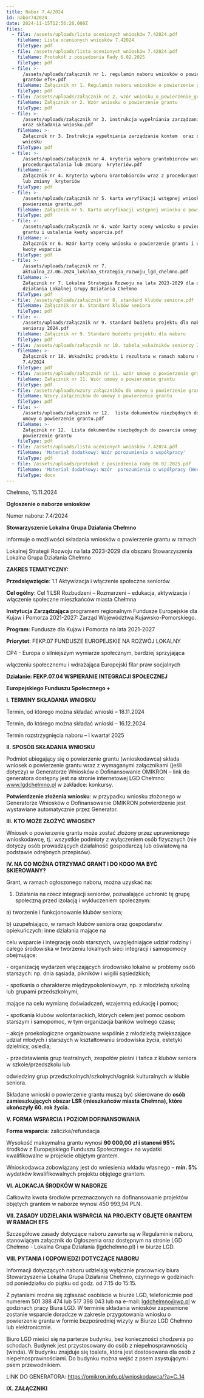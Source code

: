 ```yaml
---
title: Nabór 7.4/2024
id: nabor742024
date: 2024-11-15T12:56:26.000Z
files:
  - file: /assets/uploads/lista ocenionych wniosków 7.42024.pdf
    fileName: Lista ocenionych wniosków 7.42024
    fileType: pdf
  - file: /assets/uploads/lista ocenionych wniosków 7.42024.pdf
    fileName: Protokół z posiedzenia Rady 6.02.2025
    fileType: pdf
  - file: >-
      /assets/uploads/załącznik nr 1. regulamin naboru wniosków o powierzenie
      grantów efs+.pdf
    fileName: Załącznik nr 1. Regulamin naboru wniosków o powierzenie grantów EFS+
    fileType: pdf
  - file: /assets/uploads/załącznik nr 2. wzór wniosku_o_powierzenie_grantu.pdf
    fileName: Załącznik nr 2. Wzór wniosku o powierzenie grantu
    fileType: pdf
  - file: >-
      /assets/uploads/załącznik nr 3. instrukcja wypełniania zarządzanie kontem 
      oraz składania wniosku.pdf
    fileName: >-
      Załącznik nr 3. Instrukcja wypełniania zarządzanie kontem  oraz składania
      wniosku
    fileType: pdf
  - file: >-
      /assets/uploads/załącznik nr 4. kryteria wyboru grantobiorców wraz z
      procedurąustalania lub zmiany  kryteriów.pdf
    fileName: >-
      Załącznik nr 4. Kryteria wyboru Grantobiorców wraz z procedurąustalania
      lub zmiany  kryteriów
    fileType: pdf
  - file: >-
      /assets/uploads/załącznik nr 5. karta weryfikacji wstępnej wniosku o
      powierzenie grantu.pdf
    fileName: Załącznik nr 5. Karta weryfikacji wstępnej wniosku o powierzenie grantu
    fileType: pdf
  - file: >-
      /assets/uploads/załącznik nr 6. wzór karty oceny wniosku o powierzenie
      grantu i ustalenia kwoty wsparcia.pdf
    fileName: >-
      Załącznik nr 6. Wzór karty oceny wniosku o powierzenie grantu i ustalenia
      kwoty wsparcia
    fileType: pdf
  - file: >-
      /assets/uploads/załącznik nr 7.
      aktualna_27.06.2024_lokalna_strategia_rozwoju_lgd_chelmno.pdf
    fileName: >-
      Załącznik nr 7. Lokalna Strategia Rozwoju na lata 2023-2029 dla obszaru
      działania Lokalnej Grupy Działania Chełmno
    fileType: pdf
  - file: /assets/uploads/załącznik nr 8. standard klubów seniora.pdf
    fileName: Załącznik nr 8. Standard klubów seniora
    fileType: pdf
  - file: >-
      /assets/uploads/załącznik nr 9. standard budżetu projektu dla naboru
      seniorzy 2024.pdf
    fileName: Załącznik nr 9. Standard budżetu projektu dla naboru
    fileType: pdf
  - file: /assets/uploads/załącznik nr 10. tabela_wskaźników seniorzy 2024.pdf
    fileName: >-
      Załącznik nr 10. Wskaźniki produktu i rezultatu w ramach naboru nr
      7.4/2024
    fileType: pdf
  - file: /assets/uploads/załącznik nr 11. wzór umowy o powierzenie grantu.pdf
    fileName: Załącznik nr 11. Wzór umowy o powierzenie grantu
    fileType: pdf
  - file: /assets/uploads/wzory załączników do umowy o powierzenie grantu.zip
    fileName: Wzory załączników do umowy o powierzenie grantu
    fileType: pdf
  - file: >-
      /assets/uploads/załącznik nr 12.  lista dokumentów niezbędnych do zawarcia
      umowy o powierzenie grantu.pdf
    fileName: >-
      Załącznik nr 12.  Lista dokumentów niezbędnych do zawarcia umowy o
      powierzenie grantu
    fileType: pdf
  - file: /assets/uploads/lista ocenionych wniosków 7.42024.pdf
    fileName: 'Materiał dodatkowy: Wzór porozumienia o współpracy'
    fileType: pdf
  - file: /assets/uploads/protokół z posiedzenia rady 06.02.2025.pdf
    fileName: 'Materiał dodatkowy: Wzór  porozumienia o współpracy (Wersja edytowalna)'
    fileType: docx
---
```

Chełmno, 15.11.2024

**Ogłoszenie o naborze wniosków**

Numer naboru: 7.4/2024

**Stowarzyszenie Lokalna Grupa Działania Chełmno**

informuje o możliwości składania wniosków o powierzenie grantu w ramach

Lokalnej Strategii Rozwoju na lata 2023-2029 dla obszaru Stowarzyszenia Lokalna Grupa Działania Chełmno

**ZAKRES TEMATYCZNY:**

**Przedsięwzięcie**: 1.1 Aktywizacja i włączenie społeczne seniorów 

**Cel ogólny**: Cel  1 LSR Rozbudzeni – Rozmarzeni – edukacja, aktywizacja i włączenie społeczne mieszkańców miasta Chełmna

**Instytucja Zarządzająca** programem regionalnym Fundusze Europejskie dla Kujaw i Pomorza 2021-2027: Zarząd Województwa Kujawsko-Pomorskiego.

**Program**: Fundusze dla Kujaw i Pomorza na lata 2021-2027

**Priorytet**: FEKP.07 FUNDUSZE EUROPEJSKIE NA ROZWÓJ LOKALNY

CP4 - Europa o silniejszym wymiarze społecznym, bardziej sprzyjająca 

włączeniu społecznemu i wdrażająca Europejski filar praw socjalnych

**Działanie: FEKP.07.04 WSPIERANIE INTEGRACJI SPOŁECZNEJ**

**Europejskiego Funduszu Społecznego +**

**I. TERMINY SKŁADANIA WNIOSKU**

Termin, od którego można składać wnioski –  18.11.2024 

Termin, do którego można składać wnioski – 16.12.2024

Termin rozstrzygnięcia naboru – I kwartał 2025

**II. SPOSÓB SKŁADANIA WNIOSKU**

Podmiot ubiegający się o powierzenie grantu (wnioskodawca) składa wniosek o powierzenie grantu wraz z wymaganymi załącznikami (jeśli dotyczy) w Generatorze Wniosków o Dofinansowanie OMIKRON – link do generatora dostępny jest na stronie internetowej LGD Chełmno: www.lgdchelmno.pl w zakładce: konkursy.

**Potwierdzenie złożenia wniosku**: w przypadku wniosku złożonego w Generatorze Wniosków o Dofinansowanie OMIKRON potwierdzenie jest wystawiane automatycznie przez Generator. 

**III. KTO MOŻE ZŁOŻYĆ WNIOSEK?**

Wniosek o powierzenie grantu może zostać złożony przez uprawnionego wnioskodawcę, tj.: wszystkie podmioty z wyłączeniem osób fizycznych (nie dotyczy osób prowadzących działalność gospodarczą lub oświatową na podstawie odrębnych przepisów).

**IV. NA CO MOŻNA OTRZYMAĆ GRANT I DO KOGO MA BYĆ SKIEROWANY?** 

Grant, w ramach ogłoszonego naboru, można uzyskać na:

1. Działania na rzecz integracji seniorów, pozwalające uchronić tę grupę społeczną przed izolacją i wykluczeniem społecznym:

a) tworzenie i funkcjonowanie klubów seniora;

b)  uzupełniająco, w ramach klubów seniora oraz gospodarstw opiekuńczych: inne działania mające na

celu wsparcie i integrację osób starszych, uwzględniające udział rodziny i całego środowiska w tworzeniu lokalnych sieci integracji i samopomocy obejmujące:

\- organizację wydarzeń włączających środowisko lokalne w problemy osób starszych: np. dnia sąsiada, pikników i wigilii sąsiedzkich;

\- spotkania o charakterze międzypokoleniowym, np. z młodzieżą szkolną lub grupami przedszkolnymi,

mające na celu wymianę doświadczeń, wzajemną edukację i pomoc;

\- spotkania klubów wolontariackich, których celem jest pomoc osobom starszym i samopomoc, w tym organizacja banków wolnego czasu;

\- akcje proekologiczne organizowane wspólnie z młodzieżą zwiększające udział młodych i starszych w kształtowaniu środowiska życia, estetyki dzielnicy, osiedla;

\- przedstawienia grup teatralnych, zespołów pieśni i tańca z klubów seniora w szkole/przedszkolu lub

odwiedziny grup przedszkolnych/szkolnych/ognisk kulturalnych w klubie seniora.

Składane wnioski o powierzenie grantu muszą być skierowane do **osób zamieszkujących obszar LSR (mieszkańców miasta Chełmna), które ukończyły 60. rok życia.**

**V. FORMA WSPARCIA I POZIOM DOFINANSOWANIA** 

**Forma wsparcia**: zaliczka/refundacja 

Wysokość maksymalna grantu wynosi <b>90 000,00 zł i stanowi 95%</b> środków z Europejskiego Funduszu Społecznego+ na wydatki kwalifikowalne w projekcie objętym grantem. 

Wnioskodawca zobowiązany jest do wniesienia wkładu własnego – <b>min. 5%</b> wydatków kwalifikowalnych projektu objętego grantem. 

**VI. ALOKACJA ŚRODKÓW W NABORZE**

Całkowita kwota środków przeznaczonych na dofinansowanie projektów objętych grantem w naborze wynosi 450 993,94 PLN.

**VII. ZASADY UDZIELANIA WSPARCIA NA PROJEKTY OBJĘTE GRANTEM W RAMACH EFS**

Szczegółowe zasady dotyczące naboru zawarte są w Regulaminie naboru, stanowiącym załącznik do Ogłoszenia oraz dostępnym na stronie LGD Chełmno - Lokalna Grupa Działania (lgdchelmno.pl) i w biurze LGD.  

**VIII. PYTANIA I ODPOWIEDZI DOTYCZĄCE NABORU**

Informacji dotyczących naboru udzielają wyłącznie pracownicy biura Stowarzyszenia Lokalna Grupa Działania Chełmno, czynnego w godzinach: od poniedziałku do piątku od godz. od 7:15 do 15:15. 

Z pytaniami można się zgłaszać osobiście w biurze LGD, telefonicznie pod numerem 501 388 474 lub 517 398 043 lub na e-mail: lgdchelmno@wp.pl w godzinach pracy Biura LGD. W terminie składania wniosków zapewnione zostanie wsparcie doradcze w zakresie przygotowania wniosku o powierzenie grantu w formie bezpośredniej wizyty w Biurze LGD Chełmno lub elektronicznie.

Biuro LGD mieści się na parterze budynku, bez konieczności chodzenia po schodach. Budynek jest przystosowany do osób z niepełnosprawnością (winda). W budynku znajduje się toaleta, która jest dostosowana dla osób z niepełnosprawnościami. Do budynku można wejść z psem asystującym i psem przewodnikiem. 

LINK DO GENERATORA: https://omikron.info.pl/wnioskodawca/?a=C_14

**IX. ZAŁĄCZNIKI**
